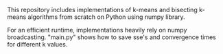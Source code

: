 This repository includes implementations of k-means and bisecting k-means algorithms from scratch on Python using numpy library.

For an efficient runtime, implementations heavily rely on numpy broadcasting. "main.py" shows how to save sse's and convergence times for different k values.

